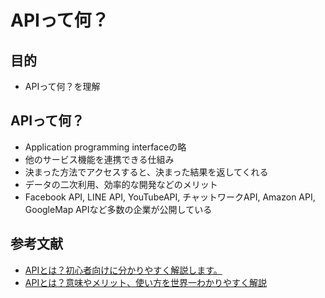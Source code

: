 # APIって何？
## 目的
- APIって何？を理解

## APIって何？
- Application programming interfaceの略
- 他のサービス機能を連携できる仕組み
- 決まった方法でアクセスすると、決まった結果を返してくれる
- データの二次利用、効率的な開発などのメリット
- Facebook API, LINE API, YouTubeAPI, チャットワークAPI, Amazon API, GoogleMap APIなど多数の企業が公開している

## 参考文献
- [APIとは？初心者向けに分かりやすく解説します。](https://products.sint.co.jp/topsic/blog/api#toc-0)
- [APIとは？意味やメリット、使い方を世界一わかりやすく解説](https://www.sejuku.net/blog/7087)